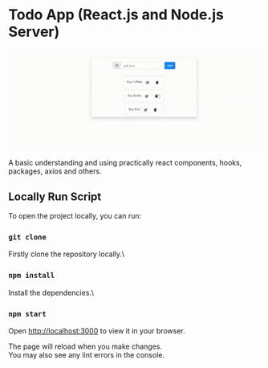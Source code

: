 # Todo App (React.js and Node.js Server)
![](todo-app.gif)

A basic understanding and using practically react components, hooks, packages, axios and others.

## Locally Run Script

To open the project locally, you can run:

### `git clone`

Firstly clone the repository locally.\

### `npm install`

Install the dependencies.\

### `npm start`

Open [http://localhost:3000](http://localhost:3000) to view it in your browser.

The page will reload when you make changes.\
You may also see any lint errors in the console.



